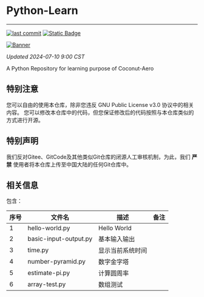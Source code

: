 # Python-Learn

------------------------------------------------------------------------

[![last commit](https://img.shields.io/github/last-commit/Coconut-Aero/PythonLearn)](https://github.com/Coconut-Aero/PythonLearn/commits/master)
[![Static Badge](https://img.shields.io/badge/Coconut-Aero-blue)](https://github.com/Coconut-Aero)

[![Banner](https://s21.ax1x.com/2024/05/01/pkkuwQg.png)](https://imgse.com/i/pkkuwQg)


_Updated 2024-07-10 9:00 CST_

A Python Repository for learning purpose of Coconut-Aero


## 特别注意
您可以自由的使用本仓库，除非您违反 GNU Public License v3.0 协议中的相关内容。
您可以修改本仓库中的代码，但您保证修改后的代码按照与本仓库类似的方式进行开源。

## 特别声明 
我们反对Gitee、GitCode及其他类似Git仓库的闭源人工审核机制，为此，我们 **严禁** 使用者将本仓库上传至中国大陆的任何Git仓库中。

## 相关信息

包含：

| 序号 | 文件名                   | 描述          | 备注 |
|----|-----------------------|-------------|----|
| 1  | hello-world.py        | Hello World |    |
| 2  | basic-input-output.py | 基本输入输出      |    |
| 3  | time.py               | 显示当前系统时间    |    |
| 4  | number-pyramid.py     | 数字金字塔       |    |
| 5  | estimate-pi.py        | 计算圆周率       |    |
| 6  | array-test.py         | 数组测试        |    |
